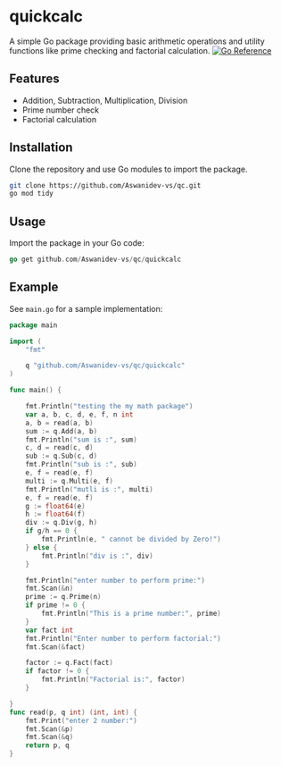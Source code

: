 # quickcalc
A simple Go package providing basic arithmetic operations and utility functions like prime checking and factorial calculation.
<a href="https://pkg.go.dev/github.com/Aswanidev-vs/qc.git"><img src="https://pkg.go.dev/badge/github.com/Aswanidev-vs/qc.git.svg" alt="Go Reference"></a>
## Features

- Addition, Subtraction, Multiplication, Division
- Prime number check
- Factorial calculation

## Installation

Clone the repository and use Go modules to import the package.

```sh
git clone https://github.com/Aswanidev-vs/qc.git
go mod tidy
```

## Usage

Import the package in your Go code:

```go
go get github.com/Aswanidev-vs/qc/quickcalc
```

## Example

See `main.go` for a sample implementation:

```go
package main

import (
	"fmt"

	q "github.com/Aswanidev-vs/qc/quickcalc"
)

func main() {

	fmt.Println("testing the my math package")
	var a, b, c, d, e, f, n int
	a, b = read(a, b)
	sum := q.Add(a, b)
	fmt.Println("sum is :", sum)
	c, d = read(c, d)
	sub := q.Sub(c, d)
	fmt.Println("sub is :", sub)
	e, f = read(e, f)
	multi := q.Multi(e, f)
	fmt.Println("mutli is :", multi)
	e, f = read(e, f)
	g := float64(e)
	h := float64(f)
	div := q.Div(g, h)
	if g/h == 0 {
		fmt.Println(e, " cannot be divided by Zero!")
	} else {
		fmt.Println("div is :", div)
	}

	fmt.Println("enter number to perform prime:")
	fmt.Scan(&n)
	prime := q.Prime(n)
	if prime != 0 {
		fmt.Println("This is a prime number:", prime)
	}
	var fact int
	fmt.Println("Enter number to perform factorial:")
	fmt.Scan(&fact)

	factor := q.Fact(fact)
	if factor != 0 {
		fmt.Println("Factorial is:", factor)
	}

}
func read(p, q int) (int, int) {
	fmt.Print("enter 2 number:")
	fmt.Scan(&p)
	fmt.Scan(&q)
	return p, q
}

```


 
